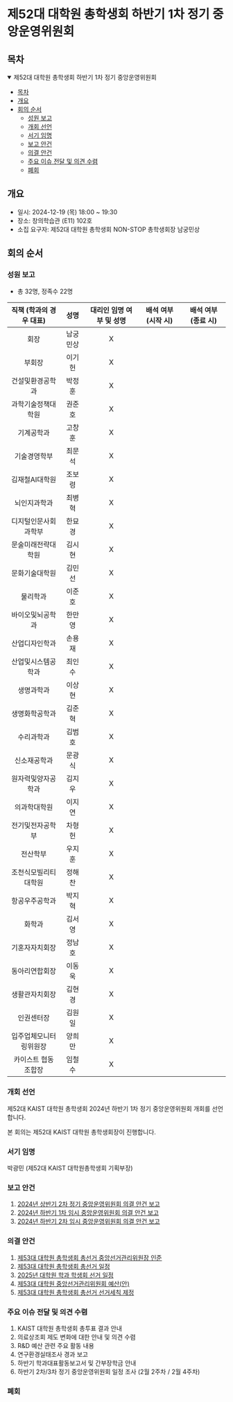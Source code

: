 제52대 대학원 총학생회 하반기 1차 정기 중앙운영위원회
===

## 목차

<details open>
<summary>제52대 대학원 총학생회 하반기 1차 정기 중앙운영위원회</summary>

- [목차](#목차)
- [개요](#개요)
- [회의 순서](#회의-순서)
	- [성원 보고](#성원-보고)
	- [개회 선언](#개회-선언)
	- [서기 임명](#서기-임명)
	- [보고 안건](#보고-안건)
	- [의결 안건](#의결-안건)
	- [주요 이슈 전달 및 의견 수렴](#주요-이슈-전달-및-의견-수렴)
	- [폐회](#폐회)
</details>

## 개요 

- 일시: 2024-12-19 (목) 18:00 ~ 19:30
- 장소: 창의학습관 (E11) 102호
- 소집 요구자: 제52대 대학원 총학생회 NON-STOP 총학생회장 남궁민상

## 회의 순서
### 성원 보고
- 총 32명, 정족수 22명

| 직책 (학과의 경우 대표) | 성명 | 대리인 임명 여부 및 성명 | 배석 여부 (시작 시) | 배석 여부 (종료 시) |
|:---:|:---:|:---:|:---:|:---:|
| 회장 | 남궁민상 |  X |    |   |
| 부회장 | 이기헌 |  X |   |   |
| 건설및환경공학과 | 박정훈 |  X |   |   |
| 과학기술정책대학원 | 권준호 | X |   |   |
| 기계공학과 | 고창훈 |  X |   |   |
| 기술경영학부 | 최문석 |  X |   |   |
| 김재철AI대학원 | 조보령 |  X |   |   |
| 뇌인지과학과 | 최병혁 |  X |   |   |
| 디지털인문사회과학부 | 한묘경 |  X |  |   |
| 문술미래전략대학원 | 김시현 |  X |   |   |
| 문화기술대학원 | 김민선 |  X |   |   |
| 물리학과 | 이준호 |  X |    |   |
| 바이오및뇌공학과 | 한만영 |  X |   |   |
| 산업디자인학과 | 손용재 |  X |   |   |
| 산업및시스템공학과 | 최인수 |  X |   |   |
| 생명과학과 | 이상현 |  X |   |   |
| 생명화학공학과 | 김준혁 |  X |   |   |
| 수리과학과 | 김범호 |  X |   |   |
| 신소재공학과 | 문광식 |  X |   |   |
| 원자력및양자공학과 | 김지우 |  X |   |   |
| 의과학대학원 | 이지연 |  X |   |   |
| 전기및전자공학부 | 차형헌 |  X |   |   |
| 전산학부 | 우지훈 |  X |   |   |
| 조천식모빌리티대학원 | 정해찬 |  X |  |   |
| 항공우주공학과 | 박지혁 |  X |   |   |
| 화학과 | 김서영 |  X |   |   |
| 기혼자자치회장 | 정남호 |  X |   |   |
| 동아리연합회장 | 이동욱 |  X |  |   |
| 생활관자치회장 | 김현경 |  X |   |   |
| 인권센터장 | 김원일 |  X |   |   |
| 입주업체모니터링위원장 | 양희만 |  X |    |   |
| 카이스트 협동조합장 | 임철수 |  X |   |   |

### 개회 선언
제52대 KAIST 대학원 총학생회 2024년 하반기 1차 정기 중앙운영위원회 개회를 선언합니다. 

본 회의는 제52대 KAIST 대학원 총학생회장이 진행합니다.

### 서기 임명
박광민 (제52대 KAIST 대학원총학생회 기획부장)

### 보고 안건
1. [2024년 상반기 2차 정기 중앙운영위원회 의결 안건 보고](보고안건/2024년-상반기-2차-중앙운영위원회-의결-안건-보고.md)
2. [2024년 하반기 1차 임시 중앙운영위원회 의결 안건 보고](보고안건/2024년-하반기-임시-1차-중앙운영위원회-의결-안건-보고.md)
3. [2024년 하반기 2차 임시 중앙운영위원회 의결 안건 보고](보고안건/2024년-하반기-임시-2차-중앙운영위원회-의결-안건-보고.md)

### 의결 안건
1. [제53대 대학원 총학생회 총선거 중앙선거관리위원장 인준](의결안건/제53대-대학원-총학생회-총선거-중앙선거관리위원장-인준.md)
2. [제53대 대학원 총학생회 총선거 일정](의결안건/제53대-대학원-총학생회-총선거-일정.md)
3. [2025년 대학원 학과 학생회 선거 일정](의결안건/2025년-대학원-학과-학생회-선거-일정.md)
4. [제53대 대학원 중앙선거관리위원회 예산(안)](의결안건/제53대-대학원-중앙선거관리위원회-예산(안).md)
5. [제53대 대학원 총학생회 총선거 선거세칙 제정](의결안건/제53대-대학원-총학생회-총선거-선거세칙-제정.md)


### 주요 이슈 전달 및 의견 수렴
1. KAIST 대학원 총학생회 총투표 결과 안내
2. 의료상조회 제도 변화에 대한 안내 및 의견 수렴
3. R&D 예산 관련 주요 활동 내용
4. 연구환경실태조사 경과 보고
5. 하반기 학과대표활동보고서 및 간부장학금 안내
6. 하반기 2차/3차 정기 중앙운영위원회 일정 조사 (2월 2주차 / 2월 4주차)

### 폐회

